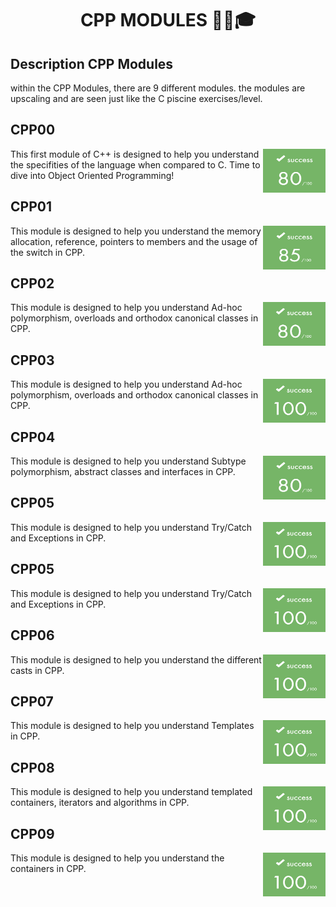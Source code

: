 # <h1 align="center">CPP MODULES ✍🏼️🎓</h1>

<h2>Description CPP Modules</h2>
<p>within the CPP Modules, there are 9 different modules. the modules are upscaling and are seen just like the C piscine exercises/level.</p>

<h2>CPP00</h2>
<p><img align="right" src="./CPP_pdf_and_img/CPP_Module_00.png" alt="Score" width="100" height="70"></p>
<p>This first module of C++ is designed to help you understand the specifities of the language when compared to C. Time to dive into Object Oriented Programming!</p>

<h2>CPP01</h2>
<p><img align="right" src="./CPP_pdf_and_img/CPP_Module_01.png" alt="Score" width="100" height="70"></p>
<p>This module is designed to help you understand the memory allocation, reference, pointers to members and the usage of the switch in CPP.</p>

<h2>CPP02</h2>
<p><img align="right" src="./CPP_pdf_and_img/CPP_Module_02.png" alt="Score" width="100" height="70"></p>
<p>This module is designed to help you understand Ad-hoc polymorphism, overloads and orthodox canonical classes in CPP.</p>

<h2>CPP03</h2>
<p><img align="right" src="./CPP_pdf_and_img/CPP_Module_03.png" alt="Score" width="100" height="70"></p>
<p>This module is designed to help you understand Ad-hoc polymorphism, overloads and orthodox canonical classes in CPP.</p>

<h2>CPP04</h2>
<p><img align="right" src="./CPP_pdf_and_img/CPP_Module_04.png" alt="Score" width="100" height="70"></p>
<p>This module is designed to help you understand Subtype polymorphism, abstract classes and interfaces in CPP.</p>

<h2>CPP05</h2>
<p><img align="right" src="./CPP_pdf_and_img/CPP_Module_05.png" alt="Score" width="100" height="70"></p>
<p>This module is designed to help you understand Try/Catch and Exceptions in CPP.</p>

<h2>CPP05</h2>
<p><img align="right" src="./CPP_pdf_and_img/CPP_Module_05.png" alt="Score" width="100" height="70"></p>
<p>This module is designed to help you understand Try/Catch and Exceptions in CPP.</p>

<h2>CPP06</h2>
<p><img align="right" src="./CPP_pdf_and_img/CPP_Module_06.png" alt="Score" width="100" height="70"></p>
<p>This module is designed to help you understand the different casts in CPP.</p>

<h2>CPP07</h2>
<p><img align="right" src="./CPP_pdf_and_img/CPP_Module_05.png" alt="Score" width="100" height="70"></p>
<p>This module is designed to help you understand Templates in CPP.</p>

<h2>CPP08</h2>
<p><img align="right" src="./CPP_pdf_and_img/CPP_Module_05.png" alt="Score" width="100" height="70"></p>
<p>This module is designed to help you understand templated containers, iterators and algorithms in CPP.</p>

<h2>CPP09</h2>
<p><img align="right" src="./CPP_pdf_and_img/CPP_Module_09.png" alt="Score" width="100" height="70"></p>
<p>This module is designed to help you understand the containers in CPP. </p>
